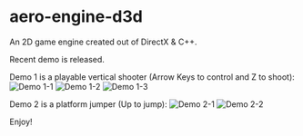 aero-engine-d3d
===============

An 2D game engine created out of DirectX & C++.

Recent demo is released.

Demo 1 is a playable vertical shooter (Arrow Keys to control and Z to shoot):
![Demo 1-1](https://raw.githubusercontent.com/mriiiron/aero-engine-d3d/master/Executable%20Demos/Demo%201/screenshot-1.png)
![Demo 1-2](https://raw.githubusercontent.com/mriiiron/aero-engine-d3d/master/Executable%20Demos/Demo%201/screenshot-1.png)
![Demo 1-3](https://raw.githubusercontent.com/mriiiron/aero-engine-d3d/master/Executable%20Demos/Demo%201/screenshot-1.png)

Demo 2 is a platform jumper (Up to jump):
![Demo 2-1](https://raw.githubusercontent.com/mriiiron/aero-engine-d3d/master/Executable%20Demos/Demo%202/screenshot-1.png)
![Demo 2-2](https://raw.githubusercontent.com/mriiiron/aero-engine-d3d/master/Executable%20Demos/Demo%202/screenshot-2.png)

Enjoy!
